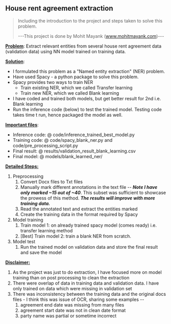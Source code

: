 ## House rent agreement extraction

>Including the introduction to the project and steps taken to solve this problem.
>
>---This project is done by Mohit Mayank (www.mohitmayank.com)---

<u>**Problem**</u>: Extract relevant entities from several house rent agreement data (validation data) using NN model trained on training data.

<u>**Solution**</u>:

- I formulated this problem as a "Named entity extraction" (NER) problem.
- Have used Spacy - a python package to solve this problem.
- Spacy provides two ways to train NER
  - Train existing NER, which we called Transfer learning
  - Train new NER, which we called Blank learning
- I have coded and trained both models, but get better result for 2nd i.e. Blank learning
- Run the inference code (below) to test the trained model. Testing code takes time t run, hence packaged the model as well.

**<u>Important files</u>**:

- Inference code: @ code/inference_trained_best_model.py
- Training code: @ code/spacy_blank_ner.py and code/pre_processing_script.py
- Final result: @ results/validation_result_blank_learning.csv
- Final model: @ models/blank_learned_ner/

**<u>Detailed Steps:</u>**

1. Preprocessing
   1. Convert Docx files to Txt files
   2. Manually mark different annotations in the text file -- ***Note I have only marked ~15 out of ~40***. This subset was sufficient to showcase the prowess of this method. ***The results will improve with more training data.***
   3. Read the annotated text and extract the entities marked
   4. Create the training data in the format required by Spacy
2. Model training
   1. Train model 1: on already trained spacy model (comes ready) i.e. transfer learning method
   2. [Best] Train model 2: train a blank NER from scratch.
3. Model test
   1. Run the trained model on  validation data and store the final result and save the model

**<u>Disclaimer:</u>**

1. As the project was just to do extraction, I have focused more on model training than on post processing to clean the extraction
2. There were overlap of data in training data and validation data. I have only trained on data which were missing in validation set
3. There was inconsistency between the training data and the original docs files - I think this was issue of OCR, sharing some examples --
   1. agreement end date was missing from many files
   2. agreement start date was not in clean date format
   3. party name was partial or sometime incorrect
